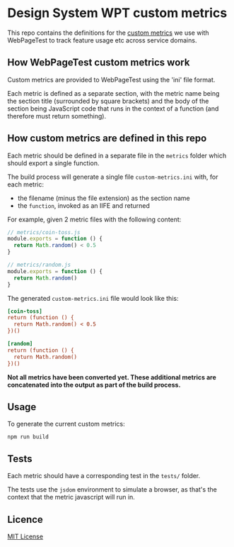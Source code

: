 # Design System WPT custom metrics

This repo contains the definitions for the [custom metrics] we use with WebPageTest to track feature usage etc across service domains.

## How WebPageTest custom metrics work

Custom metrics are provided to WebPageTest using the 'ini' file format.

Each metric is defined as a separate section, with the metric name being the section title (surrounded by square brackets) and the body of the section being JavaScript code that runs in the context of a function (and therefore must return something).

## How custom metrics are defined in this repo

Each metric should be defined in a separate file in the `metrics` folder which should export a single function.

The build process will generate a single file `custom-metrics.ini` with, for each metric:

- the filename (minus the file extension) as the section name
- the `function`, invoked as an IIFE and returned

For example, given 2 metric files with the following content:

```js
// metrics/coin-toss.js
module.exports = function () {
  return Math.random() < 0.5
}

// metrics/random.js
module.exports = function () {
  return Math.random()
}
```

The generated `custom-metrics.ini` file would look like this:

```ini
[coin-toss]
return (function () {
  return Math.random() < 0.5
})()

[random]
return (function () {
  return Math.random()
})()
```

**Not all metrics have been converted yet. These additional metrics are concatenated into the output as part of the build process.**

## Usage

To generate the current custom metrics:

```
npm run build
```

## Tests

Each metric should have a corresponding test in the `tests/` folder.

The tests use the `jsdom` environment to simulate a browser, as that's the context that the metric javascript will run in.

[custom metrics]: https://docs.webpagetest.org/custom-metrics/

## Licence

[MIT License](LICENCE)
